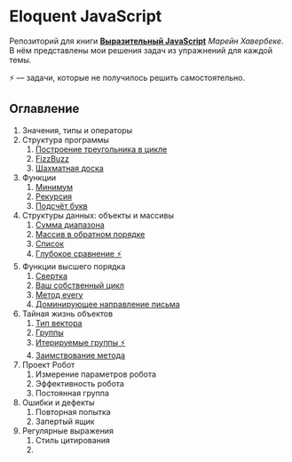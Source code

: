 # Eloquent JavaScript

Репозиторий для книги [**Выразительный JavaScript**](http://eloquentjavascript.net/) *Марейн Хавербеке*. В нём представлены мои решения задач из упражнений для каждой темы.

⚡️ — задачи, которые не получилось решить самостоятельно.

## Оглавление

1. Значения, типы и операторы
2. Структура программы
    1. [Построение треугольника в цикле](https://github.com/GeoGeorgeous/eloquentJS/tree/main/1.%20%D0%9F%D0%BE%D1%81%D1%82%D1%80%D0%BE%D0%B5%D0%BD%D0%B8%D0%B5%20%D1%82%D1%80%D0%B5%D1%83%D0%B3%D0%BE%D0%BB%D1%8C%D0%BD%D0%B8%D0%BA%D0%B0%20%D0%B2%20%D1%86%D0%B8%D0%BA%D0%BB%D0%B5)
    2. [FizzBuzz](https://github.com/GeoGeorgeous/eloquentJS/tree/main/2.%20FizzBuzz)
    3. [Шахматная доска](https://github.com/GeoGeorgeous/eloquentJS/tree/main/3.%20%D0%A8%D0%B0%D1%85%D0%BC%D0%B0%D1%82%D0%BD%D0%B0%D1%8F%20%D0%B4%D0%BE%D1%81%D0%BA%D0%B0)
3. Функции
    1. [Минимум](https://github.com/GeoGeorgeous/eloquentJS/tree/main/4.%20%D0%9C%D0%B8%D0%BD%D0%B8%D0%BC%D1%83%D0%BC)
    2. [Рекурсия](https://github.com/GeoGeorgeous/eloquentJS/tree/main/5.%20%D0%A0%D0%B5%D0%BA%D1%83%D1%80%D1%81%D0%B8%D1%8F)
    3. [Подсчёт букв](https://github.com/GeoGeorgeous/eloquentJS/tree/main/6.%20%D0%9F%D0%BE%D0%B4%D1%81%D1%87%D0%B5%D1%82%20%D0%B1%D1%83%D0%BA%D0%B2)
4. Структуры данных: объекты и массивы
    1. [Сумма диапазона](https://github.com/GeoGeorgeous/eloquentJS/tree/main/7.%20%D0%A1%D1%83%D0%BC%D0%BC%D0%B0%20%D0%B4%D0%B8%D0%B0%D0%BF%D0%B0%D0%B7%D0%BE%D0%BD%D0%B0)
    2. [Массив в обратном порядке](https://github.com/GeoGeorgeous/eloquentJS/tree/main/8.%20%D0%9C%D0%B0%D1%81%D1%81%D0%B8%D0%B2%20%D0%B2%20%D0%BE%D0%B1%D1%80%D0%B0%D1%82%D0%BD%D0%BE%D0%BC%20%D0%BF%D0%BE%D1%80%D1%8F%D0%B4%D0%BA%D0%B5)
    3. [Список](https://github.com/GeoGeorgeous/eloquentJS/tree/main/10.%20%D0%A1%D0%BF%D0%B8%D1%81%D0%BE%D0%BA)
    4. [Глубокое сравнение ⚡️](https://github.com/GeoGeorgeous/eloquentJS/tree/main/11.%20%D0%93%D0%BB%D1%83%D0%B1%D0%BE%D0%BA%D0%BE%D0%B5%20%D1%81%D1%80%D0%B0%D0%B2%D0%BD%D0%B5%D0%BD%D0%B8%D0%B5)
5. Функции высшего порядка
    1. [Свертка](https://github.com/GeoGeorgeous/eloquentJS/tree/main/12.%20%D0%A1%D0%B2%D0%B5%D1%80%D1%82%D0%BA%D0%B0)
    2. [Ваш собственный цикл](https://github.com/GeoGeorgeous/eloquentJS/tree/main/13%20%D0%92%D0%B0%D1%88%20%D1%81%D0%BE%D0%B1%D1%81%D1%82%D0%B2%D0%B5%D0%BD%D0%BD%D1%8B%D0%B9%20%D1%86%D0%B8%D0%BA%D0%BB)
    3. [Метод every](https://github.com/GeoGeorgeous/eloquentJS/tree/main/14.%20%D0%9C%D0%B5%D1%82%D0%BE%D0%B4%20every)
    4. [Доминирующее направление письма](https://github.com/GeoGeorgeous/eloquentJS/tree/main/15.%20%D0%94%D0%BE%D0%BC%D0%B8%D0%BD%D0%B8%D1%80%D1%83%D1%8E%D1%89%D0%B5%D0%B5%20%D0%BD%D0%B0%D0%BF%D1%80%D0%B0%D0%B2%D0%BB%D0%B5%D0%BD%D0%B8%D0%B5%20%D0%BF%D0%B8%D1%81%D1%8C%D0%BC%D0%B0)
6. Тайная жизнь объектов
    1. [Тип вектора](https://github.com/GeoGeorgeous/eloquentJS/tree/main/16.%20%D0%A2%D0%B8%D0%BF%20%D0%B2%D0%B5%D0%BA%D1%82%D0%BE%D1%80%D0%B0)
    2. [Группы](https://github.com/GeoGeorgeous/eloquentJS/tree/main/17.%20%D0%93%D1%80%D1%83%D0%BF%D0%BF%D1%8B)
    3. [Итерируемые группы ⚡️](https://github.com/GeoGeorgeous/eloquentJS/tree/main/18.%20%D0%98%D1%82%D0%B5%D1%80%D0%B8%D1%80%D1%83%D0%B5%D0%BC%D1%8B%D0%B5%20%D0%B3%D1%80%D1%83%D0%BF%D0%BF%D1%8B)
    4. [Заимствование метода](https://github.com/GeoGeorgeous/eloquentJS/tree/main/19.%20%D0%97%D0%B0%D0%B8%D0%BC%D1%81%D1%82%D0%B2%D0%BE%D0%B2%D0%B0%D0%BD%D0%B8%D0%B5%20%D0%BC%D0%B5%D1%82%D0%BE%D0%B4%D0%B0)
7. Проект Робот
    1. Измерение параметров робота
    2. Эффективность робота
    3. Постоянная группа
8. Ошибки и дефекты
    1. Повторная попытка
    2. Запертый ящик
9. Регулярные выражения
    1. Стиль цитирования
    2.
